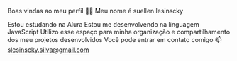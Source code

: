 Boas vindas ao meu perfil 💙💙
Meu nome é suellen lesinscky

Estou estudando na Alura
Estou me desenvolvendo na linguagem JavaScript
Utilizo esse espaço para minha organização e compartilhamento dos meu projetos desenvolvidos
Você pode entrar em contato comigo 📫
slesinscky.silva@gmail.com
